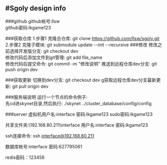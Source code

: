 #Sgoly design info
---
###github
github帐号:llsw  
github密码:lkgame123

###获取仓库
1.步骤1 克隆总仓库: git clone https://github.com/llsw/sgoly.git  
2.步骤2 克隆子模块: git submodule update --init --recursive
###修改
修改之前选择开发版分支:  git checkout dev  
修改代码后添加文件到git管理: git add file_name  
修改代码后提交命令: git commit -m "修改说明"
推送到远程仓库dev分支: git push origin dev

###获取更新
切换到dev分支: git checkout dev
g获取远程仓库dev分支最新更新: git pull origin dev
		
###服务端说明
运行一个节点的命令例子:  
先cd进skynet目录,然后执行:  ./skynet ../cluster_database/config/config

###server
虚拟机用户名:interface
密码:lkgame123
sudo密码:lkgame123

共享文件夹:\\192.168.80.211\interface
用户名:interface
密码:lkgame123

ssh连接命令: ssh interface@192.168.80.211

数据库帐号:interface
密码:627795061

redis密码：123456